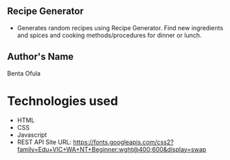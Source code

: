 ## Recipe Generator
* Generates random recipes using Recipe Generator. Find new ingredients and spices and cooking methods/procedures for dinner or lunch.
## Author's Name
Benta Ofula

# Technologies used
* HTML
* CSS
* Javascript
* REST API Site URL:
https://fonts.googleapis.com/css2?family=Edu+VIC+WA+NT+Beginner:wght@400;600&display=swap

